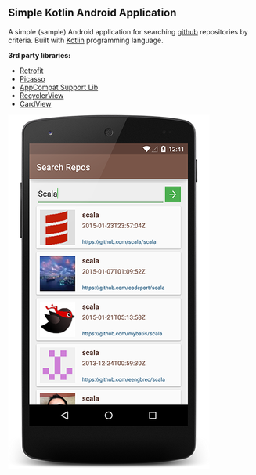 ## Simple Kotlin Android Application
A simple (sample) Android application for searching [github](http://github.com) repositories by criteria. Built with [Kotlin](http://kotlinlang.org/) programming language.

**3rd party libraries:**
* [Retrofit](http://square.github.io/retrofit/)
* [Picasso](http://square.github.io/picasso/)
* [AppCompat Support Lib](https://developer.android.com/tools/support-library/features.html)
* [RecyclerView](https://developer.android.com/tools/support-library/features.html)
* [CardView](https://developer.android.com/tools/support-library/features.html)

![](https://github.com/gshockv/kt-search-repos/blob/master/kt-repos-n5.png)
